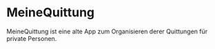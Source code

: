 # MeineQuittung
MeineQuittung ist eine alte App zum Organisieren derer Quittungen für private Personen.
